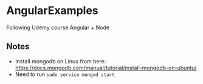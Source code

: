 # AngularExamples

Following Udemy course Angular + Node

## Notes
- Install mongodb on Linux from here: https://docs.mongodb.com/manual/tutorial/install-mongodb-on-ubuntu/
- Need to run `sudo service mongod start`
